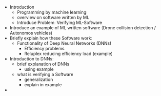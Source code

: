 - Introduction
	- Programming by machine learning
	- overview on software written by ML
	- Introduce Problem: Verifying ML-Software
- Introduce an example of ML written software (Drone collision detection / Autonomos vehicles)
- Briefly explain how these Software work:
	- Functionality of Deep Neural Networks (DNNs) 
		- Efficiency problems
		- Reluplex reducing efficiency load (example)
- Introduction to DNNs:
	- brief explanation of DNNs
		- using example
	- what is verifying a Software
		- generalization
		- explain in example
- 